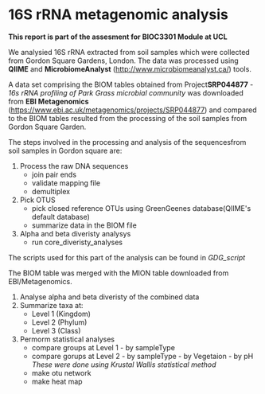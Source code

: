 # 16S rRNA metagenomic analysis 

 **This report is part of the assesment for BIOC3301 Module at UCL**
  
  We analysied 16S rRNA  extracted from soil samples which were collected from Gordon Square Gardens, London. The data was processed using 	**QIIME** and **MicrobiomeAnalyst** (http://www.microbiomeanalyst.ca/) tools.
  
  A data set comprising the BIOM tables obtained from Project**SRP044877** -  *16s rRNA profiling of Park Grass microbial community*  was downloaded from **EBI Metagenomics** (https://www.ebi.ac.uk/metagenomics/projects/SRP044877) and compared to the BIOM tables resulted from the processing of the soil samples from Gordon Square Garden.
  
  The steps involved in the processing and analysis of the sequencesfrom soil samples in Gordon square are:
  1. Process the raw DNA sequences
     - join pair ends
     - validate mapping file
     - demultiplex
  2. Pick OTUS 
     - pick closed reference OTUs using GreenGeenes database(QIIME's default database)
     - summarize data  in the BIOM file
  3. Alpha and beta diveristy analysys
     - run core_diveristy_analyses 
  
  The scripts used for this part of the analysis can be found in *GDG_script*
  
  The BIOM table was merged with the MION table downloaded from EBI/Metagenomics. 
  1. Analyse alpha and beta diveristy of the combined data
  2. Summarize taxa at:
     - Level 1 (Kingdom)
     - Level 2 (Phylum)
     - Level 3 (Class)
  3. Permorm statistical analyses 
     - compare groups at Level 1 - by sampleType
     - compare gorups at Level 2 - by sampleType
                                 - by Vegetaion
                                 - by pH
     *These were done using Krustal Wallis statistical method*
     - make otu network
     - make heat map
     
   
   
  
  
  

